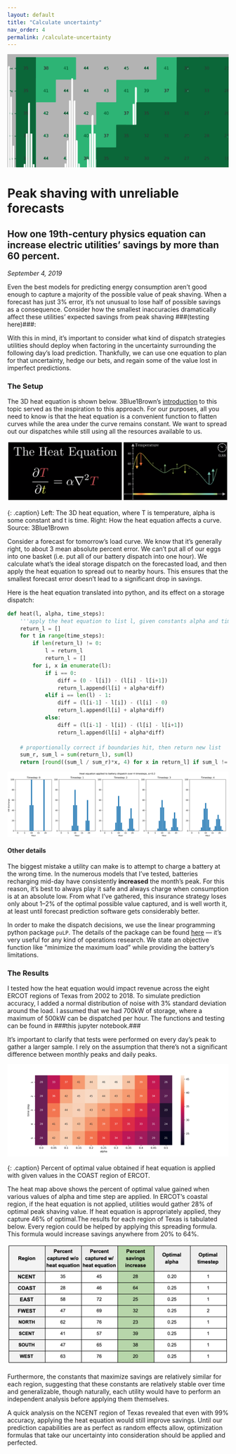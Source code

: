 ```yaml
---
layout: default
title: "Calculate uncertainty"
nav_order: 4
permalink: /calculate-uncertainty
---
```


<style>
.caption {
    color: gray;
    font-style: italic;
    text-align: center;
}
</style>

![header](img/headers/calculate-uncertainty.png)

# Peak shaving with unreliable forecasts
## How one 19th-century physics equation can increase electric utilities’ savings by more than 60 percent.
*September 4, 2019*

Even the best models for predicting energy consumption aren’t good enough to capture a majority of the possible value of peak shaving. When a forecast has just 3% error, it’s not unusual to lose half of possible savings as a consequence. Consider how the smallest inaccuracies dramatically affect these utilities’ expected savings from peak shaving ###(testing here)###:

With this in mind, it’s important to consider what kind of dispatch strategies utilities should deploy when factoring in the uncertainty surrounding the following day’s load prediction. Thankfully, we can use one equation to plan for that uncertainty, hedge our bets, and regain some of the value lost in imperfect predictions.

### The Setup

The 3D heat equation is shown below. 3Blue1Brown’s [introduction](https://www.youtube.com/watch?v=ly4S0oi3Yz8) to this topic served as the inspiration to this approach. For our purposes, all you need to know is that the heat equation is a convenient function to flatten curves while the area under the curve remains constant. We want to spread out our dispatches while still using all the resources available to us.

![](img/heat_equ_2_3.png)

{: .caption}
Left: The 3D heat equation, where T is temperature, alpha is some constant and t is time. Right: How the heat equation affects a curve. Source: 3Blue1Brown

Consider a forecast for tomorrow’s load curve. We know that it’s generally right, to about 3 mean absolute percent error. We can’t put all of our eggs into one basket (i.e. put all of our battery dispatch into one hour). We calculate what’s the ideal storage dispatch on the forecasted load, and then apply the heat equation to spread out to nearby hours. This ensures that the smallest forecast error doesn’t lead to a significant drop in savings.

Here is the heat equation translated into python, and its effect on a storage dispatch:

```python
def heat(l, alpha, time_steps):
    '''apply the heat equation to list l, given constants alpha and time_steps'''
    return_l = []
    for t in range(time_steps):
        if len(return_l) != 0:
            l = return_l
            return_l = []
        for i, x in enumerate(l):
            if i == 0:
                diff = (0 - l[i]) - (l[i] - l[i+1])
                return_l.append(l[i] + alpha*diff)
            elif i == len(l) - 1:
                diff = (l[i-1] - l[i]) - (l[i] - 0)
                return_l.append(l[i] + alpha*diff)
            else:
                diff = (l[i-1] - l[i]) - (l[i] - l[i+1])
                return_l.append(l[i] + alpha*diff)

    # proportionally correct if boundaries hit, then return new list
    sum_r, sum_l = sum(return_l), sum(l)
    return [round((sum_l / sum_r)*x, 4) for x in return_l] if sum_l != sum_r else return_l

```

![](img/heat_equ_4.png)

#### Other details

The biggest mistake a utility can make is to attempt to charge a battery at the wrong time. In the numerous models that I’ve tested, batteries recharging mid-day have consistently **increased** the month’s peak. For this reason, it’s best to always play it safe and always charge when consumption is at an absolute low. From what I’ve gathered, this insurance strategy loses only about 1–2% of the optimal possible value captured, and is well worth it, at least until forecast prediction software gets considerably better.

In order to make the dispatch decisions, we use the linear programming python package `puLP`. The details of the package can be found [here](https://pythonhosted.org/PuLP/) — it’s very useful for any kind of operations research. We state an objective function like “minimize the maximum load” while providing the battery’s limitations.

### The Results

I tested how the heat equation would impact revenue across the eight ERCOT regions of Texas from 2002 to 2018. To simulate prediction accuracy, I added a normal distribution of noise with 3% standard deviation around the load. I assumed that we had 700kW of storage, where a maximum of 500kW can be dispatched per hour. The functions and testing can be found in ###this jupyter notebook.###

It’s important to clarify that tests were performed on every day’s peak to gather a larger sample. I rely on the assumption that there’s not a significant difference between monthly peaks and daily peaks.

![](img/heat_equ_5.png)

{: .caption}
Percent of optimal value obtained if heat equation is applied with given values in the COAST region of ERCOT.

The heat map above shows the percent of optimal value gained when various values of alpha and time step are applied. In ERCOT’s coastal region, if the heat equation is not applied, utilities would gather 28% of optimal peak shaving value. If heat equation is appropriately applied, they capture 46% of optimal.The results for each region of Texas is tabulated below. Every region could be helped by applying this spreading formula. This formula would increase savings anywhere from 20% to 64%.

![](img/heat_equ_6.png)

Furthermore, the constants that maximize savings are relatively similar for each region, suggesting that these constants are relatively stable over time and generalizable, though naturally, each utility would have to perform an independent analysis before applying them themselves.

A quick analysis on the NCENT region of Texas revealed that even with 99% accuracy, applying the heat equation would still improve savings. Until our prediction capabilities are as perfect as random effects allow, optimization formulas that take our uncertainty into consideration should be applied and perfected.

